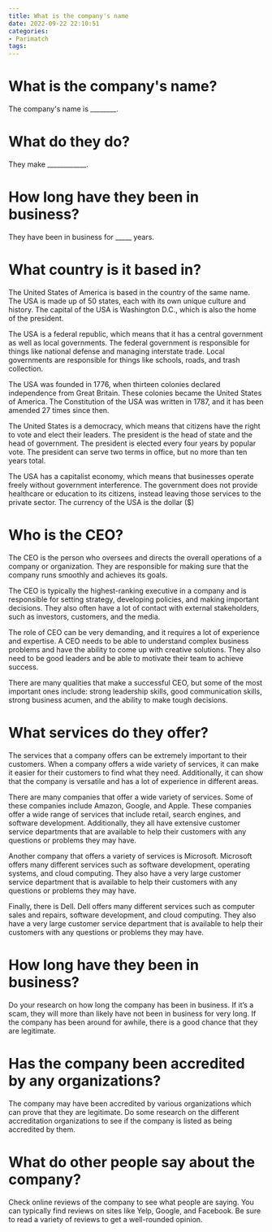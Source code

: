 ```yaml
---
title: What is the company's name
date: 2022-09-22 22:10:51
categories:
- Parimatch
tags:
---
```



#  What is the company's name?

The company's name is ________.

# What do they do?

They make ____________.

# How long have they been in business?

They have been in business for _____ years.

#  What country is it based in?

The United States of America is based in the country of the same name. The USA is made up of 50 states, each with its own unique culture and history. The capital of the USA is Washington D.C., which is also the home of the president.

The USA is a federal republic, which means that it has a central government as well as local governments. The federal government is responsible for things like national defense and managing interstate trade. Local governments are responsible for things like schools, roads, and trash collection.

The USA was founded in 1776, when thirteen colonies declared independence from Great Britain. These colonies became the United States of America. The Constitution of the USA was written in 1787, and it has been amended 27 times since then.

The United States is a democracy, which means that citizens have the right to vote and elect their leaders. The president is the head of state and the head of government. The president is elected every four years by popular vote. The president can serve two terms in office, but no more than ten years total.

The USA has a capitalist economy, which means that businesses operate freely without government interference. The government does not provide healthcare or education to its citizens, instead leaving those services to the private sector. The currency of the USA is the dollar ($)

#  Who is the CEO?

The CEO is the person who oversees and directs the overall operations of a company or organization. They are responsible for making sure that the company runs smoothly and achieves its goals.

The CEO is typically the highest-ranking executive in a company and is responsible for setting strategy, developing policies, and making important decisions. They also often have a lot of contact with external stakeholders, such as investors, customers, and the media.

The role of CEO can be very demanding, and it requires a lot of experience and expertise. A CEO needs to be able to understand complex business problems and have the ability to come up with creative solutions. They also need to be good leaders and be able to motivate their team to achieve success.

There are many qualities that make a successful CEO, but some of the most important ones include: strong leadership skills, good communication skills, strong business acumen, and the ability to make tough decisions.

#  What services do they offer? 

The services that a company offers can be extremely important to their customers. When a company offers a wide variety of services, it can make it easier for their customers to find what they need. Additionally, it can show that the company is versatile and has a lot of experience in different areas.

There are many companies that offer a wide variety of services. Some of these companies include Amazon, Google, and Apple. These companies offer a wide range of services that include retail, search engines, and software development. Additionally, they all have extensive customer service departments that are available to help their customers with any questions or problems they may have.

Another company that offers a variety of services is Microsoft. Microsoft offers many different services such as software development, operating systems, and cloud computing. They also have a very large customer service department that is available to help their customers with any questions or problems they may have.

Finally, there is Dell. Dell offers many different services such as computer sales and repairs, software development, and cloud computing. They also have a very large customer service department that is available to help their customers with any questions or problems they may have.

#  How long have they been in business?

Do your research on how long the company has been in business. If it’s a scam, they will more than likely have not been in business for very long. If the company has been around for awhile, there is a good chance that they are legitimate.

# Has the company been accredited by any organizations?

The company may have been accredited by various organizations which can prove that they are legitimate. Do some research on the different accreditation organizations to see if the company is listed as being accredited by them.

# What do other people say about the company?

Check online reviews of the company to see what people are saying. You can typically find reviews on sites like Yelp, Google, and Facebook. Be sure to read a variety of reviews to get a well-rounded opinion.